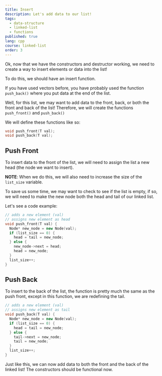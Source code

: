 ```yaml
---
title: Insert
description: Let's add data to our list!
tags:
  - data-structure
  - linked-list
  - functions
published: true
lang: cpp
course: linked-list
order: 3
---
```


Ok, now that we have the constructors and destructor working, we need to create a way to insert elements or data into the list!

To do this, we should have an insert function.

If you have used vectors before, you have probably used the function `push_back()` where you put data at the end of the list.

Well, for this list, we may want to add data to the front, back, or both the front and back of the list! Therefore, we will create the functions `push_front()` and `push_back()`

We will define these functions like so:
```cpp
void push_front(T val);
void push_back(T val);
```

## Push Front
To insert data to the front of the list, we will need to assign the list a new head (the node we want to insert).

**NOTE**: When we do this, we will also need to increase the size of the `list_size` variable.

To save us some time, we may want to check to see if the list is empty, if so, we will need to make the new node both the head and tail of our linked list.

Let's see a code example:
```cpp
// adds a new element (val)
// assigns new element as head
void push_front(T val) {
  Node* new_node = new Node(val);
  if (list_size == 0) {
    head = tail = new_node;
  } else {
    new_node->next = head;
    head = new_node;
  }
  list_size++;
}
```

## Push Back
To insert to the back of the list, the function is pretty much the same as the push front, except in this function, we are redefining the tail.
```cpp
// adds a new element (val)
// assigns new element as tail
void push_back(T val) {
  Node* new_node = new Node(val);
  if (list_size == 0) {
    head = tail = new_node;
  } else {
    tail->next = new_node;
    tail = new_node;
  }
  list_size++;
}
```

Just like this, we can now add data to both the front and the back of the linked list! The constructors should be functional now.